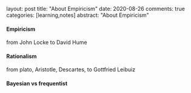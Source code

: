 layout: post
title: "About Empiricism"
date: 2020-08-26
comments: true
categories: [learning,notes]
abstract: "About Empiricism"



#### Empiricism  
from John Locke to David Hume    


#### Rationalism 

from plato, Aristotle, Descartes, to Gottfried Leibuiz  
 

#### Bayesian vs frequentist   